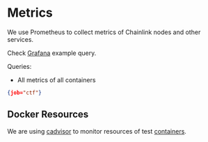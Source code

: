 # Metrics

We use Prometheus to collect metrics of Chainlink nodes and other services.

Check [Grafana](http://localhost:3000/explore?panes=%7B%22gGs%22:%7B%22datasource%22:%22PBFA97CFB590B2093%22,%22queries%22:%5B%7B%22refId%22:%22A%22,%22expr%22:%22%7Bjob%3D%5C%22ctf%5C%22%7D%22,%22range%22:true,%22instant%22:true,%22datasource%22:%7B%22type%22:%22prometheus%22,%22uid%22:%22PBFA97CFB590B2093%22%7D,%22editorMode%22:%22code%22,%22legendFormat%22:%22__auto%22%7D%5D,%22range%22:%7B%22from%22:%22now-5m%22,%22to%22:%22now%22%7D%7D%7D&schemaVersion=1&orgId=1) example query.

Queries:
- All metrics of all containers
```json
{job="ctf"}
```

## Docker Resources

We are using [cadvisor](https://github.com/google/cadvisor) to monitor resources of test [containers](http://localhost:3000/d/pMEd7m0Mz/cadvisor-exporter?orgId=1).
